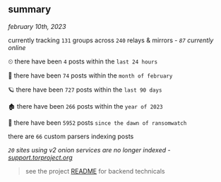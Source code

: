 
## summary
_february 10th, 2023_

currently tracking `131` groups across `240` relays & mirrors - _`87` currently online_

⏲ there have been `4` posts within the `last 24 hours`

🦈 there have been `74` posts within the `month of february`

🪐 there have been `727` posts within the `last 90 days`

🏚 there have been `266` posts within the `year of 2023`

🦕 there have been `5952` posts `since the dawn of ransomwatch`

there are `66` custom parsers indexing posts

_`20` sites using v2 onion services are no longer indexed - [support.torproject.org](https://support.torproject.org/onionservices/v2-deprecation/)_

> see the project [README](https://github.com/joshhighet/ransomwatch#ransomwatch--) for backend technicals
